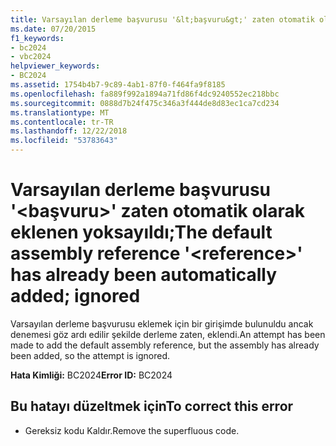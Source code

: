 ```yaml
---
title: Varsayılan derleme başvurusu '&lt;başvuru&gt;' zaten otomatik olarak eklenen yoksayıldı;
ms.date: 07/20/2015
f1_keywords:
- bc2024
- vbc2024
helpviewer_keywords:
- BC2024
ms.assetid: 1754b4b7-9c89-4ab1-87f0-f464fa9f8185
ms.openlocfilehash: fa889f992a1894a71fd86f4dc9240552ec218bbc
ms.sourcegitcommit: 0888d7b24f475c346a3f444de8d83ec1ca7cd234
ms.translationtype: MT
ms.contentlocale: tr-TR
ms.lasthandoff: 12/22/2018
ms.locfileid: "53783643"
---
```

# <a name="the-default-assembly-reference-ltreferencegt-has-already-been-automatically-added-ignored"></a><span data-ttu-id="11589-102">Varsayılan derleme başvurusu '&lt;başvuru&gt;' zaten otomatik olarak eklenen yoksayıldı;</span><span class="sxs-lookup"><span data-stu-id="11589-102">The default assembly reference '&lt;reference&gt;' has already been automatically added; ignored</span></span>
<span data-ttu-id="11589-103">Varsayılan derleme başvurusu eklemek için bir girişimde bulunuldu ancak denemesi göz ardı edilir şekilde derleme zaten, eklendi.</span><span class="sxs-lookup"><span data-stu-id="11589-103">An attempt has been made to add the default assembly reference, but the assembly has already been added, so the attempt is ignored.</span></span>  
  
 <span data-ttu-id="11589-104">**Hata Kimliği:** BC2024</span><span class="sxs-lookup"><span data-stu-id="11589-104">**Error ID:** BC2024</span></span>  
  
## <a name="to-correct-this-error"></a><span data-ttu-id="11589-105">Bu hatayı düzeltmek için</span><span class="sxs-lookup"><span data-stu-id="11589-105">To correct this error</span></span>  
  
-   <span data-ttu-id="11589-106">Gereksiz kodu Kaldır.</span><span class="sxs-lookup"><span data-stu-id="11589-106">Remove the superfluous code.</span></span>